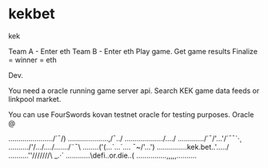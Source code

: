 # kekbet
kek

Team A - Enter eth
Team B - Enter eth
Play game. 
Get game results
Finalize = winner = eth



Dev. 

You need a oracle running game server api. Search KEK game data feeds or linkpool market. 

You can use FourSwords kovan testnet oracle for testing purposes. Oracle @ 




....................../´¯/) 
....................,/¯../ 
.................../..../ 
............./´¯/'...'/´¯¯`·¸ 
........../'/.../..../......./¨¯\ 
........('(...´...´.... ¯~/'...') 
.........\......kek.bet..'...../ 
..........''/\/\/\/\/\/\/\ _.·´ 
............\defi..or.die..( 
..............\.,,,,,.......\...
